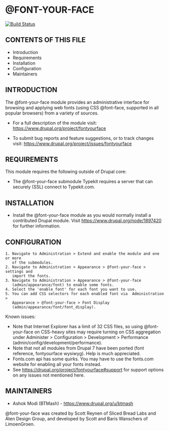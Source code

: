 # @FONT-YOUR-FACE

[![Build Status](https://travis-ci.org/fontyourface/fontyourface.svg?branch=8.x-3.x)](https://travis-ci.org/fontyourface/fontyourface)

CONTENTS OF THIS FILE
---------------------

 * Introduction
 * Requirements
 * Installation
 * Configuration
 * Maintainers


INTRODUCTION
------------

The @font-your-face module provides an administrative interface for browsing and
applying web fonts (using CSS @font-face, supported in all popular browsers)
from a variety of sources.

 * For a full description of the module visit:
   https://www.drupal.org/project/fontyourface

 * To submit bug reports and feature suggestions, or to track changes visit:
   https://www.drupal.org/project/issues/fontyourface


REQUIREMENTS
------------

This module requires the following outside of Drupal core:

  * The @font-your-face submodule Typekit requires a server that can securely
    (SSL) connect to Typekit.com.


INSTALLATION
------------

 * Install the @font-your-face module as you would normally install a
   contributed Drupal module. Visit https://www.drupal.org/node/1897420 for
   further information.


CONFIGURATION
-------------

    1. Navigate to Administration > Extend and enable the module and one or more
       of the submodules.
    2. Navigate to Administration > Appearance > @font-your-face > settings and
       import the fonts.
    3. Navigate to Administration > Appearance > @font-your-face
       (admin/appearance/font) to enable some fonts.
    4. Select the 'enable font' for each font you want to use.
    5. You can add CSS selectors for each enabled font via  Administration >
       Appearance > @font-your-face > Font Display
       (admin/appearance/font/font_display).

Known issues:
 * Note that Internet Explorer has a limit of 32 CSS files, so using
   @font-your-face on CSS-heavy sites may require turning on CSS aggregation
   under Administer > Configuration > Development > Performance
   (admin/config/development/performance).
 * Note that not all modules from Drupal 7 have been ported (font reference,
   fontyourface wysiwyg). Help is much appreciated.
 * Fonts.com api has some quirks. You may have to use the fonts.com website for
   enabling all your fonts instead.
 * See https://drupal.org/project/fontyourface#support for support options on
   any issues not mentioned here.


MAINTAINERS
-----------

 * Ashok Modi (BTMash) - https://www.drupal.org/u/btmash

@font-your-face was created by Scott Reynen of Sliced Bread Labs and Aten Design
Group, and developed by Scott and Baris Wanschers of LimoenGroen.
